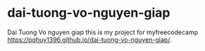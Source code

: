 # dai-tuong-vo-nguyen-giap
Dai Tuong Vo nguyen giap
this is my project for myfreecodecamp 
https://pqhuy1396.github.io/dai-tuong-vo-nguyen-giap/.
